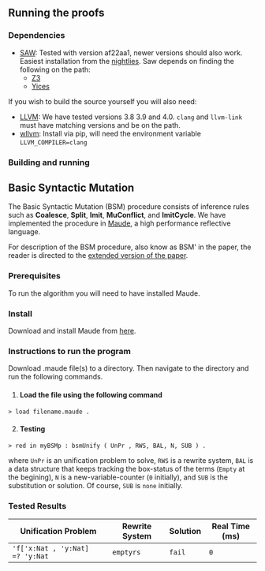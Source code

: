 ## Running the proofs

### Dependencies

- [SAW](https://saw.galois.com): Tested with version af22aa1, newer versions should also work. Easiest installation from the [nightlies](https://saw.galois.com/builds/nightly/). Saw depends on finding the following on the path:
    - [Z3](https://github.com/Z3Prover/z3) 
    - [Yices](http://yices.csl.sri.com/)

If you wish to build the source yourself you will also need:
- [LLVM](http://releases.llvm.org/download.html): We have tested versions 3.8 3.9 and 4.0. ```clang``` and ```llvm-link``` must have matching versions and be on the path.
- [wllvm](https://github.com/travitch/whole-program-llvm): Install via pip, will need the environment variable ```LLVM_COMPILER=clang```

### Building and running

## Basic Syntactic Mutation 

The Basic Syntactic Mutation (BSM) procedure consists of inference rules such as **Coalesce**, **Split**, **Imit**, **MuConflict**, and **ImitCycle**. We have implemented the procedure in [Maude](http://maude.cs.illinois.edu/), a high performance reflective language.

For description of the BSM procedure, also know as BSM' in the paper, the reader is directed to the [extended version of the paper](http://members.loria.fr/CRingeissen/files/papers/combi-fc.pdf).


### Prerequisites 
To run the algorithm you will need to have installed Maude. 

### Install 
Download and install Maude from [here](http://maude.cs.illinois.edu/w/index.php?title=The_Maude_System).

### Instructions to run the program 

Download .maude file(s) to a directory. Then navigate to the directory and run the following commands.

1. #### Load the file using the following command 

 ``` > load filename.maude . ```

2. #### Testing 

 ```> red in myBSMp : bsmUnify ( UnPr , RWS, BAL, N, SUB ) .```
 
 where `UnPr` is an unification problem to solve, `RWS` is a rewrite system, `BAL` is a data structure that keeps tracking the box-status of the terms (`Empty` at the begining), `N` is a new-variable-counter (`0` initially), and `SUB` is the substitution or solution. Of course, `SUB` is `none` initially.

### Tested Results 

Unification Problem | Rewrite System | Solution | Real Time (ms)
------------ | ------------- | ------------- | ------------- 
`'f['x:Nat , 'y:Nat]  =? 'y:Nat`| `emptyrs` | `fail` | `0`
